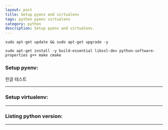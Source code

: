```yaml
---
layout: post
title: Setup pyenv and virtualenv
tags: python pyenv virtualenv
category: python
description: Setup pyenv and virtualenv.
---
```


<!--description-->

```shell
sudo apt-get update && sudo apt-get upgrade -y

sudo apt-get install -y build-essential libssl-dev python-software-properties g++ make cmake
```
### Setup pyenv:

한글 테스트

----

### Setup virtualenv:

----

### Listing python version:


----


